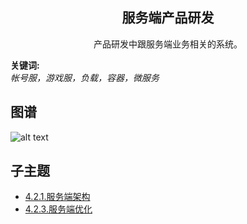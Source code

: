 <h2 align="center">服务端产品研发</h2>
<p align="center">产品研发中跟服务端业务相关的系统。</p>

**关键词:**<br/> 
*帐号服，游戏服，负载，容器，微服务*

## 图谱
![alt text](https://github.com/gonglei007/GameDevMind/blob/main/exports/4.2.服务端产品研发.png?raw=true)

## 子主题
* [4.2.1.服务端架构](https://github.com/gonglei007/GameDevMind/blob/main/mds/4.2.1.服务端架构.md)
* [4.2.3.服务端优化](https://github.com/gonglei007/GameDevMind/blob/main/mds/4.2.3.服务端优化.md)
